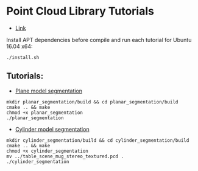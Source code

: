 # Point Cloud Library Tutorials

* [Link](http://pointclouds.org/documentation/tutorials)

Install APT dependencies before compile and run each tutorial for Ubuntu 16.04 x64:

```
./install.sh
```

## Tutorials:

- [Plane model segmentation](http://pointclouds.org/documentation/tutorials/planar_segmentation.php)
```
mkdir planar_segmentation/build && cd planar_segmentation/build
cmake .. && make
chmod +x planar_segmentation
./planar_segmentation
```

- [Cylinder model segmentation](http://pointclouds.org/documentation/tutorials/cylinder_segmentation.php#cylinder-segmentation)
```
mkdir cylinder_segmentation/build && cd cylinder_segmentation/build
cmake .. && make
chmod +x cylinder_segmentation
mv ../table_scene_mug_stereo_textured.pcd .
./cylinder_segmentation
```

